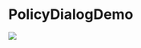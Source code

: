 # PolicyDialogDemo
[![](https://jitpack.io/v/yipianshi/PolicyDialogDemo.svg)](https://jitpack.io/#yipianshi/PolicyDialogDemo)
